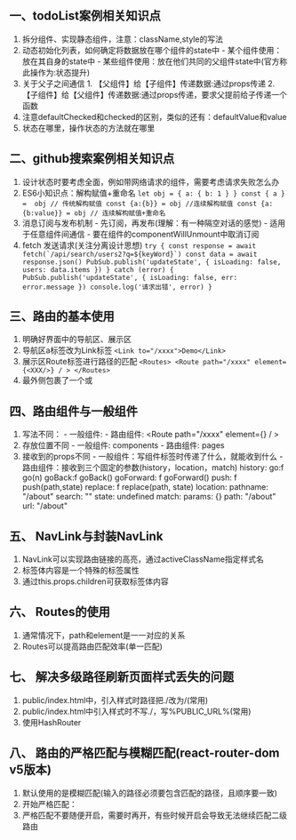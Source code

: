 ## 一、todoList案例相关知识点
  1. 拆分组件、实现静态组件，注意：className,style的写法
  2. 动态初始化列表，如何确定将数据放在哪个组件的state中
    - 某个组件使用：放在其自身的state中
    - 某些组件使用：放在他们共同的父组件state中(官方称此操作为:状态提升)
  3. 关于父子之间通信
    1. 【父组件】给【子组件】传递数据:通过props传递
    2. 【子组件】给【父组件】传递数据:通过props传递，要求父提前给子传递一个函数
  4. 注意defaultChecked和checked的区别，类似的还有：defaultValue和value
  5. 状态在哪里，操作状态的方法就在哪里


## 二、github搜索案例相关知识点

  1. 设计状态时要考虑全面，例如带网络请求的组件，需要考虑请求失败怎么办
  2. ES6小知识点：解构赋值+重命名
    ```
    let obj = { a: { b: 1 } }
    const { a } =  obj // 传统解构赋值
    const {a:{b}} = obj //连续解构赋值
    const {a: {b:value}} = obj // 连续解构赋值+重命名
    ```
  3. 消息订阅与发布机制
    - 先订阅，再发布(理解：有一种隔空对话的感觉)
    - 适用于任意组件间通信
    - 要在组件的componentWillUnmount中取消订阅
  4. fetch 发送请求(关注分离设计思想)
    ```
    try {
      const response = await fetch(`/api/search/users2?q=${keyWord}`)
      const data = await response.json()
      PubSub.publish('updateState', {
        isLoading: false,
        users: data.items
      })
    } catch (error) {
      PubSub.publish('updateState', {
        isLoading: false,
        err: error.message
      })
      console.log('请求出错', error)
    }
    ```
    

## 三、路由的基本使用
  1. 明确好界面中的导航区、展示区
  2. 导航区a标签改为Link标签
    ```
    <Link to="/xxxx">Demo</Link>
    ```
  3. 展示区Route标签进行路径的匹配
    ```
      <Routes>
        <Route path="/xxxx" element={<XXX/>} / >
      </Routes>
    ```
  4. <App>最外侧包裹了一个<BrowserRouter>或<HashRouter>


## 四、路由组件与一般组件
  1. 写法不同：
    - 一般组件:<Demo/>
    - 路由组件: <Route path="/xxxx" element={<XXX/>} / > 
  2. 存放位置不同
    - 一般组件: components
    - 路由组件: pages
  3. 接收到的props不同
    - 一般组件：写组件标签时传递了什么，就能收到什么
    - 路由组件：接收到三个固定的参数(history，location，match)
        history:
          go:f go(n)
          goBack:f goBack()
          goForward: f goForward()
          push: f push(path,state)
          replace: f replace(path, state)
        location:
          pathname: "/about"
          search: ""
          state: undefined
        match:
          params: {}
          path: "/about"
          url: "/about"



## 五、 NavLink与封装NavLink
  1. NavLink可以实现路由链接的高亮，通过activeClassName指定样式名
  2. 标签体内容是一个特殊的标签属性
  3. 通过this.props.children可获取标签体内容


## 六、 Routes的使用
  1. 通常情况下，path和element是一一对应的关系
  2. Routes可以提高路由匹配效率(单一匹配)

## 七、 解决多级路径刷新页面样式丢失的问题
  1. public/index.html中，引入样式时路径把./改为/(常用)
  2. public/index.html中引入样式时不写./，写%PUBLIC_URL%(常用)
  3. 使用HashRouter

## 八、 路由的严格匹配与模糊匹配(react-router-dom v5版本)
  1. 默认使用的是模糊匹配(输入的路径必须要包含匹配的路径，且顺序要一致)
  2. 开始严格匹配：<Route exact path="/about" component={About} />
  3. 严格匹配不要随便开启，需要时再开，有些时候开启会导致无法继续匹配二级路由